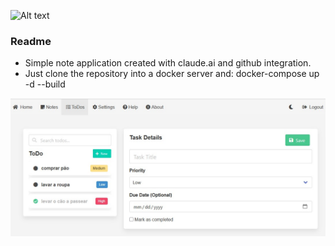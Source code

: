 ![Alt text](app/static/logo.png?raw=true "print")

### Readme
- Simple note application created with claude.ai and github integration.
- Just clone the repository into a docker server and: docker-compose up -d --build


![Alt text](screenshot.jpg?raw=true "print")
